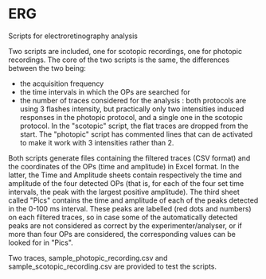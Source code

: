 # ERG
Scripts for electroretinography analysis

Two scripts are included, one for scotopic recordings, one for photopic recordings.
The core of the two scripts is the same, the differences between the two being:
- the acquisition frequency
- the time intervals in which the OPs are searched for
- the number of traces considered for the analysis : both protocols are using 3 flashes intensity, but practically only two intensities induced responses in the photopic protocol, and a single one in the scotopic protocol. In the "scotopic" script, the flat traces are dropped from the start. The "photopic" script has commented lines that can de activated to make it work with 3 intensities rather than 2.

Both scripts generate files containing the filtered traces (CSV format) and the coordinates of the OPs (time and amplitude) in Excel format. In the latter, the Time and Amplitude sheets contain respectively the time and amplitude of the four detected OPs (that is, for each of the four set time intervals, the peak with the largest positive amplitude). The third sheet called "Pics" contains the time and amplitude of each of the peaks detected in the 0-100 ms interval.
These peaks are labelled (red dots and numbers) on each filtered traces, so in case some of the automatically detected peaks are not considered as correct by the experimenter/analyser, or if more than four OPs are considered, the corresponding values can be looked for in "Pics". 

Two traces,  sample_photopic_recording.csv and sample_scotopic_recording.csv are provided to test the scripts.
